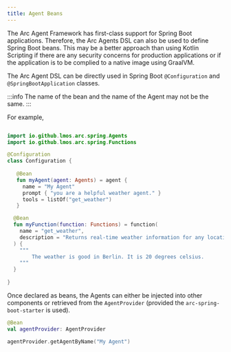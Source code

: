 ```yaml
---
title: Agent Beans
---
```


The Arc Agent Framework has first-class support for Spring Boot applications.
Therefore, the Arc Agents DSL can also be used to define Spring Boot beans. 
This may be a better approach than using Kotlin Scripting if there are any security 
concerns for production applications or if the application is to be complied to a native image using GraalVM.

The Arc Agent DSL can be directly used in Spring Boot `@Configuration` and `@SpringBootApplication` classes.

:::info 
The name of the bean and the name of the Agent may not be the same.
:::

For example,
```kotlin

import io.github.lmos.arc.spring.Agents
import io.github.lmos.arc.spring.Functions

@Configuration
class Configuration {
    
   @Bean
   fun myAgent(agent: Agents) = agent {
     name = "My Agent"
     prompt { "you are a helpful weather agent." }
     tools = listOf("get_weather")
   }

  @Bean
  fun myFunction(function: Functions) = function(
    name = "get_weather",
    description = "Returns real-time weather information for any location",
  ) {
    """
        The weather is good in Berlin. It is 20 degrees celsius.
    """
  }
  
}
```

Once declared as beans, the Agents can either be injected into other components or 
retrieved from the `AgentProvider` (provided the `arc-spring-boot-starter` is used).

```kotlin
@Bean
val agentProvider: AgentProvider

agentProvider.getAgentByName("My Agent")
```